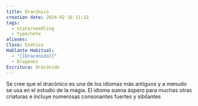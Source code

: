 ```yaml
---
title: Dracónico
creation date: 2024-02-16 11:32
tags:
  - state/seedling
  - type/note
aliases: 
Clase: Exótica
Hablante Habitual:
  - "[[Dracónido]]"
  - Dragones
Escritura: Dracónido
---
```

Se cree que el dracónico es una de los idiomas más antiguos y a menudo se usa en el estudio de la magia. El idioma suena áspero para muchas otras criaturas e incluye numerosas consonantes fuertes y sibilantes
